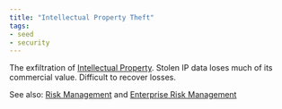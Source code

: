 ```yaml
---
title: "Intellectual Property Theft"
tags:
- seed
- security
---
```


The exfiltration of [Intellectual Property](notes/Intellectual%20Property.md). Stolen IP data loses much of its commercial value.  Difficult to recover losses.

See also: [Risk Management](notes/Risk%20Management.md) and [Enterprise Risk Management](notes/Enterprise%20Risk%20Management.md)